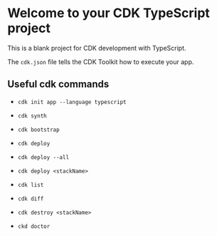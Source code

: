 # Welcome to your CDK TypeScript project

This is a blank project for CDK development with TypeScript.

The `cdk.json` file tells the CDK Toolkit how to execute your app.

## Useful cdk commands

- `cdk init app --language typescript`
- `cdk synth`
- `cdk bootstrap`
- `cdk deploy`
- `cdk deploy --all`
- `cdk deploy <stackName>`

- `cdk list`
- `cdk diff`
- `cdk destroy <stackName>`

- `ckd doctor`

